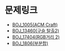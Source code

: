 # 문제링크

- [BOJ_1005(ACM Craft)](https://www.acmicpc.net/problem/1005)
- [BOJ_13460(구슬 탈출2)](https://www.acmicpc.net/problem/13460)
- [BOJ_17404(RGB거리 2)](https://www.acmicpc.net/problem/17404)
- [BOJ_1806(부분합)](https://www.acmicpc.net/problem/1806)